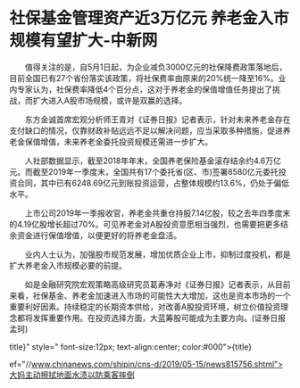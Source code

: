 # 社保基金管理资产近3万亿元 养老金入市规模有望扩大-中新网

　　值得关注的是，自5月1日起，为企业减负3000亿元的社保降费政策落地后，目前全国已有27个省份落实该政策，将社保费率由原来的20%统一降至16%。业内专家认为，社保费率降低4个百分点，这对于养老金的保值增值任务提出了挑战，而扩大进入A股市场规模，或许是双赢的选择。

　　东方金诚首席宏观分析师王青对《证券日报》记者表示，针对未来养老金存在支付缺口的情况，仅靠财政补贴远远不足以解决问题，应当采取多种措施，促进养老金保值增值，未来养老金委托投资规模还需进一步扩大。

　　人社部数据显示，截至2018年年末，全国养老保险基金滚存结余约4.6万亿元。而截至2019年一季度末，全国共有17个委托省(区、市)签署8580亿元委托投资合同，其中已有6248.69亿元到账投资运营，占整体规模约13.6%，仍处于偏低水平。

　　上市公司2019年一季报收官，养老金共重仓持股7.14亿股，较之去年四季度末的4.19亿股增长超过70%。可见养老金对A股投资意愿相当强烈，也需要把更多结余资金进行保值增值，以便更好的将养老金盘活。

　　业内人士认为，加强股市规范发展，增加优质企业上市，抑制过度投机，都是扩大养老金入市规模必要的前提。

　　如是金融研究院宏观策略高级研究员葛寿净对《证券日报》记者表示，从目前来看，社保基金、养老金加速进入市场的可能性大大增加，这也是资本市场的一个重要利好因素。持续稳定的长期资本供给，对改善A股投资环境，树立价值投资理念都将发挥重要作用。在投资选择方面，大蓝筹股可能成为主要方向。(证券日报&#8194;孟珂)

title}" style=" font-size:12px; text-align:center; color:#000">{title}

ef="//www.chinanews.com/shipin/cns-d/2019/05-15/news815756.shtml">大妈主动擦拭地面水渍以防乘客摔倒
